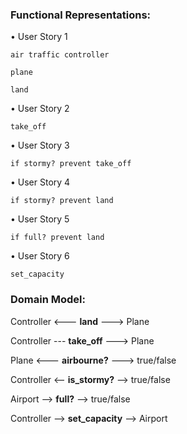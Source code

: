 ### Functional Representations:

• User Story 1

    air traffic controller

    plane

    land

• User Story 2

    take_off

• User Story 3

    if stormy? prevent take_off

• User Story 4

    if stormy? prevent land

• User Story 5

    if full? prevent land

• User Story 6

    set_capacity

### Domain Model:

Controller <--- **land** ---> Plane

Controller --- **take_off** ---> Plane

Plane <--- **airbourne?** ---> true/false

Controller <-- **is_stormy?** --> true/false

Airport --> **full?** --> true/false

Controller --> **set_capacity** --> Airport
